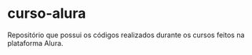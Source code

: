 # curso-alura
Repositório que possui os códigos realizados durante os cursos feitos na plataforma Alura.
